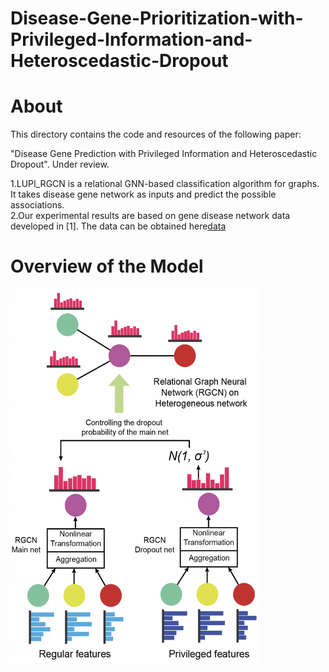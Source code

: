 # Disease-Gene-Prioritization-with-Privileged-Information-and-Heteroscedastic-Dropout

About
====

This directory contains the code and resources of the following paper:

"Disease Gene Prediction with Privileged Information and Heteroscedastic Dropout". Under review.

1.LUPI_RGCN is a relational GNN-based classification algorithm for graphs. It takes disease gene network as inputs and predict the possible associations.  
2.Our experimental results are based on gene disease network data developed in [1]. The data can be obtained here[data](https://drive.google.com/drive/folders/1y5ZSxHq6psjfVE2OreyjJQ7xsZlIq4kL?usp=sharing)

Overview of the Model
====
<img width="400" height="600" src="https://github.com/juanshu30/Disease-Gene-Prioritization-with-Privileged-Information-and-Heteroscedastic-Dropout/blob/main/figures/model.png"/>
